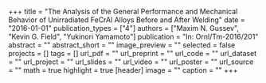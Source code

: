 +++
title = "The Analysis of the General Performance and Mechanical Behavior of Unirradiated FeCrAl Alloys Before and After Welding"
date = "2016-01-01"
publication_types = ["4"]
authors = ["Maxim N. Gussev", "Kevin G. Field", "Yukinori Yamamoto"]
publication = "In: Ornl/Tm-2016/201"
abstract = ""
abstract_short = ""
image_preview = ""
selected = false
projects = []
tags = []
url_pdf = ""
url_preprint = ""
url_code = ""
url_dataset = ""
url_project = ""
url_slides = ""
url_video = ""
url_poster = ""
url_source = ""
math = true
highlight = true
[header]
image = ""
caption = ""
+++

